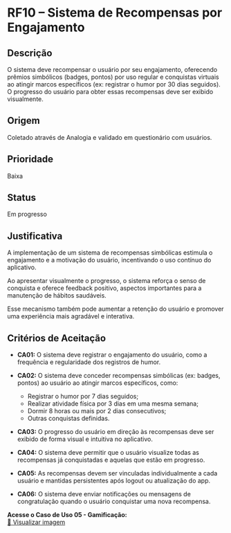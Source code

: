 # RF10 – Sistema de Recompensas por Engajamento

## Descrição  
O sistema deve recompensar o usuário por seu engajamento, oferecendo prêmios simbólicos (badges, pontos) por uso regular e conquistas virtuais ao atingir marcos específicos (ex: registrar o humor por 30 dias seguidos). O progresso do usuário para obter essas recompensas deve ser exibido visualmente.

## Origem  
Coletado através de Analogia e validado em questionário com usuários.

## Prioridade  
Baixa

## Status  
Em progresso

## Justificativa  
A implementação de um sistema de recompensas simbólicas estimula o engajamento e a motivação do usuário, incentivando o uso contínuo do aplicativo.  

Ao apresentar visualmente o progresso, o sistema reforça o senso de conquista e oferece feedback positivo, aspectos importantes para a manutenção de hábitos saudáveis.

Esse mecanismo também pode aumentar a retenção do usuário e promover uma experiência mais agradável e interativa.


## Critérios de Aceitação

- **CA01:** O sistema deve registrar o engajamento do usuário, como a frequência e regularidade dos registros de humor.

- **CA02:** O sistema deve conceder recompensas simbólicas (ex: badges, pontos) ao usuário ao atingir marcos específicos, como:  
  - Registrar o humor por 7 dias seguidos;  
  - Realizar atividade física por 3 dias em uma mesma semana;  
  - Dormir 8 horas ou mais por 2 dias consecutivos;  
  - Outras conquistas definidas.

- **CA03:** O progresso do usuário em direção às recompensas deve ser exibido de forma visual e intuitiva no aplicativo.

- **CA04:** O sistema deve permitir que o usuário visualize todas as recompensas já conquistadas e aquelas que estão em progresso.

- **CA05:** As recompensas devem ser vinculadas individualmente a cada usuário e mantidas persistentes após logout ou atualização do app.

- **CA06:** O sistema deve enviar notificações ou mensagens de congratulação quando o usuário conquistar uma nova recompensa.

**Acesse o Caso de Uso 05 - Gamificação:**  
[📄 Visualizar imagem](https://drive.google.com/file/d/1yWPpVSZCT8n9ZCsnSAljJAKBleyfJpZj/view?usp=sharing)